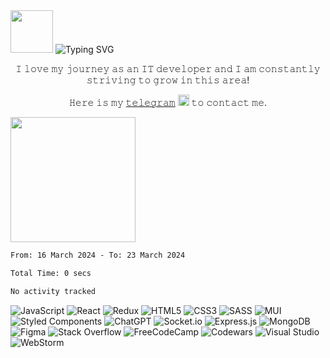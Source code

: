 <div>
  <img src="https://github.com/blackcater/blackcater/raw/main/images/Hi.gif" height="68"/> 
  <img src="https://readme-typing-svg.herokuapp.com?font=Fira+Code&pause=1000&random=false&width=435&lines=Hi+there%2C+I'm+Iryna;and+I'm+glad+to+see+you+here!" alt="Typing SVG" />
</div>

<p align="center">𝙸 𝚕𝚘𝚟𝚎 𝚖𝚢 𝚓𝚘𝚞𝚛𝚗𝚎𝚢 𝚊𝚜 𝚊𝚗 𝙸𝚃 𝚍𝚎𝚟𝚎𝚕𝚘𝚙𝚎𝚛 𝚊𝚗𝚍 𝙸 𝚊𝚖 𝚌𝚘𝚗𝚜𝚝𝚊𝚗𝚝𝚕𝚢 𝚜𝚝𝚛𝚒𝚟𝚒𝚗𝚐 𝚝𝚘 𝚐𝚛𝚘𝚠 𝚒𝚗 𝚝𝚑𝚒𝚜 𝚊𝚛𝚎𝚊!</p>
<p align="center">𝙷𝚎𝚛𝚎 𝚒𝚜 𝚖𝚢 <a href="https://t.me/aripluss" target="_blank">𝚝𝚎𝚕𝚎𝚐𝚛𝚊𝚖</a> <a href="#"><img src='https://github.com/aripluss/aripluss/assets/116344378/262b42f0-a69c-4ca4-821b-cef5a0395ed5' alt='telegram icon' width='18' style="pointer-events: none;"></a> 𝚝𝚘 𝚌𝚘𝚗𝚝𝚊𝚌𝚝 𝚖𝚎.</p>

<img src="https://camo.githubusercontent.com/63371d36886ee658f5a97401f393e1ab1684b2fd3de674b8f5efc7d410b2a3d0/68747470733a2f2f6d656469612e67697068792e636f6d2f6d656469612f57556c706c634d704f43456d5447427442572f67697068792e676966" height="200"/></h1>

<!--START_SECTION:waka-->

```txt
From: 16 March 2024 - To: 23 March 2024

Total Time: 0 secs

No activity tracked
```

<!--END_SECTION:waka-->

![JavaScript](https://img.shields.io/badge/javascript-%23323330.svg?style=for-the-badge&logo=javascript&logoColor=%23F7DF1E)
![React](https://img.shields.io/badge/react-%2320232a.svg?style=for-the-badge&logo=react&logoColor=%2361DAFB)
![Redux](https://img.shields.io/badge/redux-%23593d88.svg?style=for-the-badge&logo=redux&logoColor=white)
![HTML5](https://img.shields.io/badge/html5-%23E34F26.svg?style=for-the-badge&logo=html5&logoColor=white)
![CSS3](https://img.shields.io/badge/css3-%231572B6.svg?style=for-the-badge&logo=css3&logoColor=white)
![SASS](https://img.shields.io/badge/SASS-hotpink.svg?style=for-the-badge&logo=SASS&logoColor=white)
![MUI](https://img.shields.io/badge/MUI-%230081CB.svg?style=for-the-badge&logo=mui&logoColor=white)
![Styled Components](https://img.shields.io/badge/styled--components-DB7093?style=for-the-badge&logo=styled-components&logoColor=white)
![ChatGPT](https://img.shields.io/badge/chatGPT-74aa9c?style=for-the-badge&logo=openai&logoColor=white)
![Socket.io](https://img.shields.io/badge/Socket.io-black?style=for-the-badge&logo=socket.io&badgeColor=010101)
![Express.js](https://img.shields.io/badge/express.js-%23404d59.svg?style=for-the-badge&logo=express&logoColor=%2361DAFB)
![MongoDB](https://img.shields.io/badge/MongoDB-%234ea94b.svg?style=for-the-badge&logo=mongodb&logoColor=white)
![Figma](https://img.shields.io/badge/figma-%23F24E1E.svg?style=for-the-badge&logo=figma&logoColor=white)
![Stack Overflow](https://img.shields.io/badge/-Stackoverflow-FE7A16?style=for-the-badge&logo=stack-overflow&logoColor=white)
![FreeCodeCamp](https://img.shields.io/badge/Freecodecamp-%23123.svg?&style=for-the-badge&logo=freecodecamp&logoColor=green)
![Codewars](https://img.shields.io/badge/Codewars-B1361E?style=for-the-badge&logo=codewars&logoColor=grey)
![Visual Studio](https://img.shields.io/badge/Visual%20Studio-5C2D91.svg?style=for-the-badge&logo=visual-studio&logoColor=white)
![WebStorm](https://img.shields.io/badge/webstorm-143?style=for-the-badge&logo=webstorm&logoColor=white&color=black)
